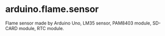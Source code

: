 # arduino.flame.sensor
Flame sensor made by Arduino Uno, LM35 sensor, PAM8403 module, SD-CARD module, RTC module.
